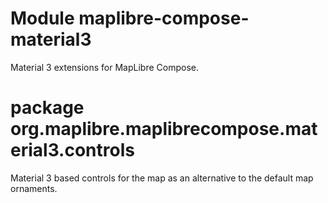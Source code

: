 # Module maplibre-compose-material3

Material 3 extensions for MapLibre Compose.

# package org.maplibre.maplibrecompose.material3.controls

Material 3 based controls for the map as an alternative to the default map
ornaments.
